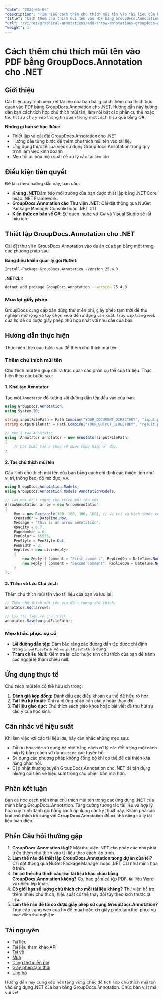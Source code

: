 ```yaml
---
"date": "2025-05-06"
"description": "Tìm hiểu cách thêm chú thích mũi tên vào tài liệu của bạn bằng GroupDocs.Annotation cho .NET. Hướng dẫn này cung cấp hướng dẫn từng bước với các ví dụ về mã."
"title": "Cách thêm chú thích mũi tên vào PDF bằng GroupDocs.Annotation cho .NET"
"url": "/vi/net/graphical-annotations/add-arrow-annotations-groupdocs-annotation-dotnet/"
"weight": 1
---
```


# Cách thêm chú thích mũi tên vào PDF bằng GroupDocs.Annotation cho .NET

## Giới thiệu
Cải thiện quy trình xem xét tài liệu của bạn bằng cách thêm chú thích trực quan vào PDF bằng GroupDocs.Annotation cho .NET. Hướng dẫn này hướng dẫn bạn cách tích hợp chú thích mũi tên, làm nổi bật các phần cụ thể hoặc thu hút sự chú ý vào thông tin quan trọng một cách hiệu quả bằng C#. 

**Những gì bạn sẽ học được:**
- Thiết lập và cài đặt GroupDocs.Annotation cho .NET
- Hướng dẫn từng bước để thêm chú thích mũi tên vào tài liệu
- Ứng dụng thực tế của việc sử dụng GroupDocs.Annotation trong quy trình làm việc kinh doanh
- Mẹo tối ưu hóa hiệu suất để xử lý các tài liệu lớn

## Điều kiện tiên quyết
Để làm theo hướng dẫn này, bạn cần:
- **Khung .NET**Đảm bảo môi trường của bạn được thiết lập bằng .NET Core hoặc .NET Framework.
- **GroupDocs.Annotation cho Thư viện .NET**: Cài đặt thông qua NuGet Package Manager Console hoặc .NET CLI.
- **Kiến thức cơ bản về C#**: Sự quen thuộc với C# và Visual Studio sẽ rất hữu ích.

## Thiết lập GroupDocs.Annotation cho .NET
Cài đặt thư viện GroupDocs.Annotation vào dự án của bạn bằng một trong các phương pháp sau:

**Bảng điều khiển quản lý gói NuGet:**
```shell
Install-Package GroupDocs.Annotation -Version 25.4.0
```

**.NETCLI:**
```bash
dotnet add package GroupDocs.Annotation --version 25.4.0
```

### Mua lại giấy phép
GroupDocs cung cấp bản dùng thử miễn phí, giấy phép tạm thời để thử nghiệm mở rộng và tùy chọn mua để sử dụng sản xuất. Truy cập trang web của họ để có được giấy phép phù hợp nhất với nhu cầu của bạn.

## Hướng dẫn thực hiện
Thực hiện theo các bước sau để thêm chú thích mũi tên:

### Thêm chú thích mũi tên
Chú thích mũi tên giúp chỉ ra trực quan các phần cụ thể của tài liệu. Thực hiện theo các bước sau:

#### 1. Khởi tạo Annotator
Tạo một `Annotator` đối tượng với đường dẫn tệp đầu vào của bạn.
```csharp
using GroupDocs.Annotation;
using System.IO;

string inputFilePath = Path.Combine("YOUR_DOCUMENT_DIRECTORY", "input.pdf");
string outputFilePath = Path.Combine("YOUR_OUTPUT_DIRECTORY", "result.pdf");

// Khởi tạo Annotator
using (Annotator annotator = new Annotator(inputFilePath))
{
    // Các bước tiếp theo sẽ được thực hiện ở đây.
}
```

#### 2. Tạo chú thích mũi tên
Cấu hình chú thích mũi tên của bạn bằng cách chỉ định các thuộc tính như vị trí, thông báo, độ mờ đục, v.v.
```csharp
using GroupDocs.Annotation.Models;
using GroupDocs.Annotation.Models.AnnotationModels;

// Tạo một đối tượng chú thích mũi tên mới
ArrowAnnotation arrow = new ArrowAnnotation
{
    Box = new Rectangle(100, 100, 100, 100), // Vị trí và kích thước của mũi tên.
    CreatedOn = DateTime.Now,
    Message = "This is an arrow annotation",
    Opacity = 0.7,
    PageNumber = 0, 
    PenColor = 65535,
    PenStyle = PenStyle.Dot,
    PenWidth = 3,
    Replies = new List<Reply>
    {
        new Reply { Comment = "First comment", RepliedOn = DateTime.Now },
        new Reply { Comment = "Second comment", RepliedOn = DateTime.Now }
    }
};
```

#### 3. Thêm và Lưu Chú thích
Thêm chú thích mũi tên vào tài liệu của bạn và lưu lại.
```csharp
// Thêm chú thích mũi tên vào đối tượng chú thích.
annotator.Add(arrow);

// Lưu tài liệu có chú thích
annotator.Save(outputFilePath);
```

### Mẹo khắc phục sự cố
- **Lỗi đường dẫn tệp**: Đảm bảo rằng các đường dẫn tệp được chỉ định trong `inputFilePath` Và `outputFilePath` là đúng.
- **Tham chiếu Null**: Kiểm tra lại các thuộc tính chú thích của bạn để tránh các ngoại lệ tham chiếu null.

## Ứng dụng thực tế
Chú thích mũi tên có thể hữu ích trong:
1. **Đánh giá hợp đồng:** Đánh dấu các điều khoản cụ thể để hiểu rõ hơn.
2. **Tài liệu kỹ thuật:** Chỉ ra những phần cần chú ý hoặc thay đổi.
3. **Tài liệu giáo dục:** Chú thích sách giáo khoa hoặc bài viết để thu hút sự chú ý của học sinh.

## Cân nhắc về hiệu suất
Khi làm việc với các tài liệu lớn, hãy cân nhắc những mẹo sau:
- Tối ưu hóa việc sử dụng bộ nhớ bằng cách xử lý các đối tượng một cách hợp lý bằng cách sử dụng `using` các tuyên bố.
- Sử dụng các phương pháp không đồng bộ khi có thể để cải thiện khả năng phản hồi.
- Cập nhật thường xuyên GroupDocs.Annotation cho .NET để tận dụng những cải tiến về hiệu suất trong các phiên bản mới hơn.

## Phần kết luận
Bạn đã học cách triển khai chú thích mũi tên trong các ứng dụng .NET của mình bằng GroupDocs.Annotation. Tăng cường tương tác tài liệu và hợp lý hóa quy trình đánh giá bằng cách áp dụng các kỹ thuật này. Khám phá các loại chú thích bổ sung với GroupDocs.Annotation để có khả năng xử lý tài liệu toàn diện.

## Phần Câu hỏi thường gặp
1. **GroupDocs.Annotation là gì?**
   Một thư viện .NET cho phép các nhà phát triển thêm chú thích vào tài liệu theo cách lập trình.
2. **Làm thế nào để thiết lập GroupDocs.Annotation trong dự án của tôi?**
   Cài đặt thông qua NuGet Package Manager hoặc .NET CLI như minh họa ở trên.
3. **Tôi có thể chú thích các loại tài liệu khác nhau bằng GroupDocs.Annotation không?**
   Có, bao gồm cả tệp PDF, tài liệu Word và nhiều tệp khác.
4. **Có giới hạn số lượng chú thích cho mỗi tài liệu không?**
   Thư viện hỗ trợ thêm nhiều chú thích; hiệu suất có thể thay đổi tùy theo kích thước tài liệu.
5. **Làm thế nào để tôi có được giấy phép sử dụng GroupDocs.Annotation?**
   Truy cập trang web của họ để mua hoặc xin giấy phép tạm thời phục vụ mục đích thử nghiệm.

## Tài nguyên
- [Tài liệu](https://docs.groupdocs.com/annotation/net/)
- [Tài liệu tham khảo API](https://reference.groupdocs.com/annotation/net/)
- [Tải về](https://releases.groupdocs.com/annotation/net/)
- [Mua](https://purchase.groupdocs.com/buy)
- [Dùng thử miễn phí](https://releases.groupdocs.com/annotation/net/)
- [Giấy phép tạm thời](https://purchase.groupdocs.com/temporary-license/)
- [Ủng hộ](https://forum.groupdocs.com/c/annotation/) 

Hướng dẫn này cung cấp nền tảng vững chắc để tích hợp chú thích mũi tên vào ứng dụng .NET của bạn bằng GroupDocs.Annotation. Chúc bạn viết mã vui vẻ!